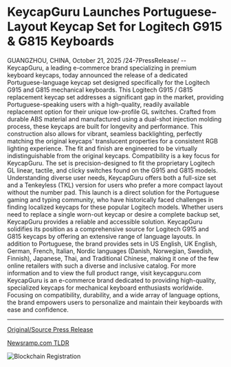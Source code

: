 # KeycapGuru Launches Portuguese-Layout Keycap Set for Logitech G915 &amp; G815 Keyboards

GUANGZHOU, CHINA, October 21, 2025 /24-7PressRelease/ -- KeycapGuru, a leading e-commerce brand specializing in premium keyboard keycaps, today announced the release of a dedicated Portuguese-language keycap set designed specifically for the Logitech G915 and G815 mechanical keyboards. This Logitech G915 / G815 replacement keycap set addresses a significant gap in the market, providing Portuguese-speaking users with a high-quality, readily available replacement option for their unique low-profile GL switches.  Crafted from durable ABS material and manufactured using a dual-shot injection molding process, these keycaps are built for longevity and performance. This construction also allows for vibrant, seamless backlighting, perfectly matching the original keycaps' translucent properties for a consistent RGB lighting experience. The fit and finish are engineered to be virtually indistinguishable from the original keycaps.  Compatibility is a key focus for KeycapGuru. The set is precision-designed to fit the proprietary Logitech GL linear, tactile, and clicky switches found on the G915 and G815 models.   Understanding diverse user needs, KeycapGuru offers both a full-size set and a Tenkeyless (TKL) version for users who prefer a more compact layout without the number pad.  This launch is a direct solution for the Portuguese gaming and typing community, who have historically faced challenges in finding localized keycaps for these popular Logitech models. Whether users need to replace a single worn-out keycap or desire a complete backup set, KeycapGuru provides a reliable and accessible solution.  KeycapGuru solidifies its position as a comprehensive source for Logitech G915 and G815 keycaps by offering an extensive range of language layouts. In addition to Portuguese, the brand provides sets in US English, UK English, German, French, Italian, Nordic languages (Danish, Norwegian, Swedish, Finnish), Japanese, Thai, and Traditional Chinese, making it one of the few online retailers with such a diverse and inclusive catalog.  For more information and to view the full product range, visit keycapguru.com  KeycapGuru is an e-commerce brand dedicated to providing high-quality, specialized keycaps for mechanical keyboard enthusiasts worldwide. Focusing on compatibility, durability, and a wide array of language options, the brand empowers users to personalize and maintain their keyboards with ease and confidence. 

---

[Original/Source Press Release](https://www.24-7pressrelease.com/press-release/527838/keycapguru-launches-portuguese-layout-keycap-set-for-logitech-g915-g815-keyboards)
                    

[Newsramp.com TLDR](https://newsramp.com/curated-news/keycapguru-launches-portuguese-keycaps-for-logitech-g915-g815/5f38bf7fc601c8a3d97ef17a2d8ec391) 

 

 



![Blockchain Registration](https://cdn.newsramp.app/24-7PressRelease/qrcode/2510/21/ricercwm.webp)